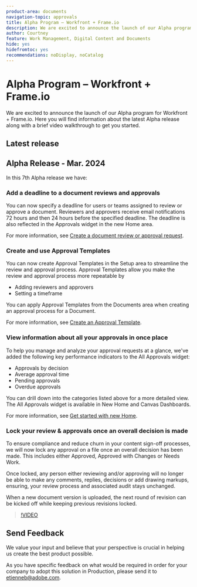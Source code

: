 ```yaml
---
product-area: documents
navigation-topic: approvals
title: Alpha Program – Workfront + Frame.io
description: We are excited to announce the launch of our Alpha program for Workfront + Frame.io. Here you will find information about the latest Alpha release along with a brief video walkthrough to get you started.
author: Courtney
feature: Work Management, Digital Content and Documents
hide: yes
hidefromtoc: yes
recommendations: noDisplay, noCatalog
---
```

# Alpha Program –  Workfront + Frame.io

We are excited to announce the launch of our Alpha program for Workfront + Frame.io. Here you will find information about the latest Alpha release along with a brief video walkthrough to get you started.

## Latest release

## Alpha Release - Mar. 2024

In this 7th Alpha release we have:

### Add a deadline to a document reviews and approvals

You can now specify a deadline for users or teams assigned to review or approve a document. Reviewers and approvers receive email notifications 72 hours and then 24 hours before the specified deadline. The deadline is also reflected in the Approvals widget in the new Home area.

For more information, see [Create a document review or approval request](/help/quicksilver/review-and-approve-work/document-reviews-and-approvals/manage-document-approvals/create-a-document-approval.md).

### Create and use Approval Templates

You can now create Approval Templates in the Setup area to streamline the review and approval process. Approval Templates allow you make the review and approval process more repeatable by 

* Adding reviewers and approvers
* Setting a timeframe

You can apply Approval Templates from the Documents area when creating an approval process for a Document. 

For more information, see [Create an Approval Template](/help/quicksilver/review-and-approve-work/document-reviews-and-approvals/manage-document-approvals/create-approval-template.md).

### View information about all your approvals in once place

To help you manage and analyze your approval requests at a glance, we've added the following key performance indicators to the All Approvals widget:

* Approvals by decision
* Average approval time
* Pending approvals
* Overdue approvals

You can drill down into the categories listed above for a more detailed view. The All Approvals widget is available in New Home and Canvas Dashboards.

For more information, see [Get started with new Home](/help/quicksilver/workfront-basics/using-home/new-home/get-started-with-new-home.md).

### Lock your review & approvals once an overall decision is made

To ensure compliance and reduce churn in your content sign-off processes, we will now lock any approval on a file once an overall decision has been made. This includes either Approved, Approved with Changes or Needs Work.

Once locked, any person either reviewing and/or approving will no longer be able to make any comments, replies, decisions or add drawing markups, ensuring, your review process and associated audit stays unchanged. 

When a new document version is uploaded, the next round of revision can be kicked off while keeping previous revisions locked.

>[!VIDEO](https://video.tv.adobe.com/v/3428023/)


## Send Feedback

We value your input and believe that your perspective is crucial in helping us create the best product possible. 

As you have specific feedback on what would be required in order for your company to adopt this solution in Production, please send it to [etienneb@adobe.com](mailto:etienneb@adobe.com).
